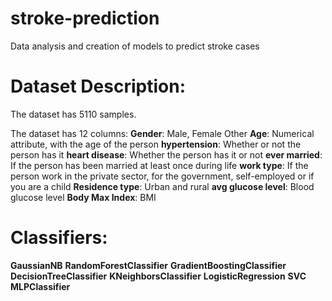 # stroke-prediction
 Data analysis and creation of models to predict stroke cases

# Dataset Description:

The dataset has 5110 samples.

The dataset has 12 columns:
**Gender**: Male, Female Other
**Age**: Numerical attribute, with the age of the person 
**hypertension**: Whether or not the person has it 
**heart disease**: Whether the person has it or not
**ever married**: If the person has been married at least once during life
**work type**: If the person work in the private sector, for the government, self-employed or if you are a child
**Residence type**:  Urban and rural
**avg glucose level**: Blood glucose level
**Body Max Index**: BMI

# Classifiers:

**GaussianNB**
**RandomForestClassifier**
**GradientBoostingClassifier**
**DecisionTreeClassifier**
**KNeighborsClassifier**
**LogisticRegression**
**SVC**
**MLPClassifier**
